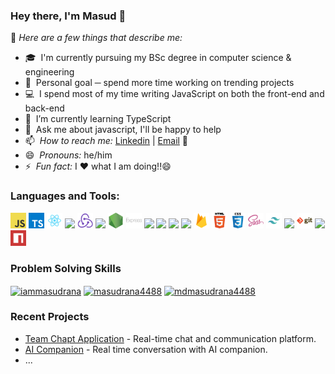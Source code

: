 ### Hey there, I'm Masud 👋

📌 _Here are a few things that describe me:_

- 🎓 &nbsp;I'm currently pursuing my BSc degree in computer science & engineering
- 🔭 &nbsp;Personal goal ─ spend more time working on trending projects
- 💻 &nbsp;I spend most of my time writing JavaScript on both the front-end and back-end
- 🌱 &nbsp;I’m currently learning TypeScript
- 💬 &nbsp;Ask me about javascript, I'll be happy to help
- 📫 &nbsp;_How to reach me:_ [Linkedin](https://www.linkedin.com/in/masud-rana-in/) | [Email](mailto:masudrana4488@gmail.com) 🚀
- 😄 &nbsp;_Pronouns:_ he/him
- ⚡ &nbsp;_Fun fact:_ I ❤️ what I am doing!!😄

### Languages and Tools:

<code><img height="25" src="https://raw.githubusercontent.com/github/explore/80688e429a7d4ef2fca1e82350fe8e3517d3494d/topics/javascript/javascript.png"></code>
<code><img height="25" src="https://raw.githubusercontent.com/github/explore/80688e429a7d4ef2fca1e82350fe8e3517d3494d/topics/typescript/typescript.png"></code>
<code><img height="25" src="https://raw.githubusercontent.com/github/explore/80688e429a7d4ef2fca1e82350fe8e3517d3494d/topics/react/react.png"></code>
<code><img height="25" src="https://www.drupal.org/files/project-images/nextjs-icon-dark-background.png"></code>
<code><img height="25" src="https://raw.githubusercontent.com/github/explore/5c058a388828bb5fde0bcafd4bc867b5bb3f26f3/topics/redux/redux.png"></code>
<code><img height="25" src="https://ih1.redbubble.net/image.4854929665.2233/st,small,507x507-pad,600x600,f8f8f8.u1.jpg"></code>
<code><img height="25" src="https://raw.githubusercontent.com/github/explore/80688e429a7d4ef2fca1e82350fe8e3517d3494d/topics/nodejs/nodejs.png"></code>
<code><img height="25" src="https://raw.githubusercontent.com/github/explore/cb39e2385dfcec8a661d01bfacff6b1e33bbaa9d/topics/express/express.png"></code>
<code><img height="25" src="https://seeklogo.com/images/M/mongodb-logo-D13D67C930-seeklogo.com.png"></code>
<code><img height="25" src="https://e7.pngegg.com/pngimages/747/798/png-clipart-mysql-logo-mysql-database-web-development-computer-software-dolphin-marine-mammal-animals-thumbnail.png"></code>
<code><img height="25" src="https://w7.pngwing.com/pngs/28/245/png-transparent-postman-hd-logo-thumbnail.png"></code>
<code><img height="25" src="https://yt3.googleusercontent.com/1oQc-j55vr_tnNhIWvSTxSPeV9cPpZyC3IoTr4zl6oUvEK50z9PjtfvKfyL8qC-sNbcQQmYg=s900-c-k-c0x00ffffff-no-rj"></code>
<code><img height="25" src="https://raw.githubusercontent.com/github/explore/80688e429a7d4ef2fca1e82350fe8e3517d3494d/topics/firebase/firebase.png"></code>
<code><img height="25" src="https://raw.githubusercontent.com/github/explore/80688e429a7d4ef2fca1e82350fe8e3517d3494d/topics/html/html.png"></code>
<code><img height="25" src="https://raw.githubusercontent.com/github/explore/80688e429a7d4ef2fca1e82350fe8e3517d3494d/topics/css/css.png"></code>
<code><img height="25" src="https://raw.githubusercontent.com/github/explore/80688e429a7d4ef2fca1e82350fe8e3517d3494d/topics/sass/sass.png"></code>
<code><img height="25" src="https://raw.githubusercontent.com/github/explore/80688e429a7d4ef2fca1e82350fe8e3517d3494d/topics/tailwind/tailwind.png"></code>
<code><img height="25" src="https://www.styled-components.com/atom.png"></code>
<code><img height="25" src="https://raw.githubusercontent.com/github/explore/80688e429a7d4ef2fca1e82350fe8e3517d3494d/topics/git/git.png"></code>
<code><img height="25" src="https://w7.pngwing.com/pngs/54/524/png-transparent-figma-app-logo-tech-companies-thumbnail.png"></code>
<code><img height="25" src="https://raw.githubusercontent.com/github/explore/80688e429a7d4ef2fca1e82350fe8e3517d3494d/topics/npm/npm.png"></code>
<br />

### Problem Solving Skills

<p align="left">
<a href="https://codeforces.com/profile/iammasudrana" target="blank"><img height="20"  align="center" src="https://raw.githubusercontent.com/rahuldkjain/github-profile-readme-generator/master/src/images/icons/Social/codeforces.svg" alt="iammasudrana"  width="40" /></a>
<a href="https://www.leetcode.com/masudrana4488" target="blank"><img height="20"  align="center" src="https://raw.githubusercontent.com/rahuldkjain/github-profile-readme-generator/master/src/images/icons/Social/leet-code.svg" alt="masudrana4488"  width="40" /></a>
<a href="https://auth.geeksforgeeks.org/user/mdmasudrana4488" target="blank"><img height="15"  align="center" src="https://raw.githubusercontent.com/rahuldkjain/github-profile-readme-generator/master/src/images/icons/Social/geeks-for-geeks.svg" alt="mdmasudrana4488" height="30" width="40" /></a>
</p>

### Recent Projects

- [Team Chapt Application](https://github.com/masud-rana44/discord-clone) - Real-time chat and communication platform.
- [AI Companion](https://github.com/masud-rana44/ai-companion) - Real time conversation with AI companion.
- ...
